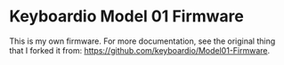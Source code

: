 # Keyboardio Model 01 Firmware

This is my own firmware. For more documentation, see the original thing that I forked it from:
https://github.com/keyboardio/Model01-Firmware.
